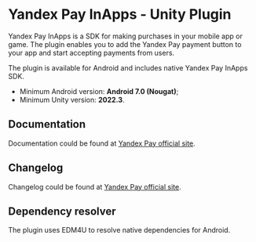 # Yandex Pay InApps - Unity Plugin
Yandex Pay InApps is a SDK for making purchases in your mobile app or game. The plugin enables you to add the Yandex Pay payment button to your app and start accepting payments from users.

The plugin is available for Android and includes native Yandex Pay InApps SDK.
- Minimum Android version: **Android 7.0 (Nougat)**;
- Minimum Unity version: **2022.3**.


## Documentation
Documentation could be found at [Yandex Pay official site](https://pay.yandex.ru/docs/en/about).

## Changelog
Changelog could be found at [Yandex Pay official site](https://pay.yandex.ru/docs/en/about).

## Dependency resolver
The plugin uses EDM4U to resolve native dependencies for Android.
